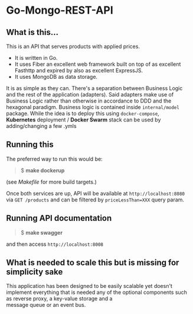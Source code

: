 # Go-Mongo-REST-API
## What is this...
This is an API that serves products with applied prices. 
- It is written in Go.
- It uses Fiber an excellent web framework built on top of as excellent Fasthttp and expired by also as excellent ExpressJS.
- It uses MongoDB as data storage.

It is as simple as they can. There's a separation between Business Logic and the rest of the application (adapters). 
Said adapters make use of Business Logic rather than otherwise in accordance to DDD and the hexagonal paradigm.
Business logic is contained inside `internal/model` package.
While the idea is to deploy this using `docker-compose`,  
**Kubernetes** deployment / **Docker Swarm** stack can be used by adding/changing a few .ymls 

## Running this
The preferred way to run this would be:  
>$ **make dockerup**

(see *Makefile* for more build targets.)

Once both services are up, API will be available at `http://localhost:8080` 
via `GET /products`
and can be filtered by `priceLessThan=XXX` query param.
  
## Running API documentation
>$ **make swagger** 
> 
and then access `http://localhost:8008`

## What is needed to scale this but is missing for simplicity sake    
This application has been designed to be easily scalable yet doesn't implement everything that is needed any of the 
optional components such as reverse proxy, a key-value storage and a  
message queue or an event bus.